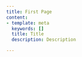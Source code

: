 ```yaml
---
title: First Page
content:
- template: meta
  keywords: []
  title: Title
  description: Description

---
```

